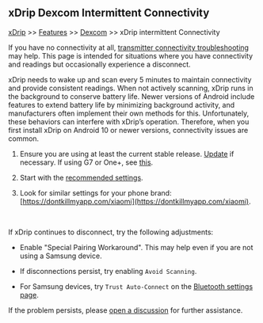 ## xDrip Dexcom Intermittent Connectivity
[xDrip](../README.md) >> [Features](./Features_page.md) >> [Dexcom](./Dexcom_page.md) >> xDrip intermittent Connectivity  
  
If you have no connectivity at all, [transmitter connectivity troubleshooting](./Connectivity-troubleshoot.md) may help. This page is intended for situations where you have connectivity and readings but occasionally experience a disconnect.  
  
xDrip needs to wake up and scan every 5 minutes to maintain connectivity and provide consistent readings. When not actively scanning, xDrip runs in the background to conserve battery life.  Newer versions of Android include features to extend battery life by minimizing background activity, and manufacturers often implement their own methods for this. Unfortunately, these behaviors can interfere with xDrip’s operation. Therefore, when you first install xDrip on Android 10 or newer versions, connectivity issues are common.  
  
1. Ensure you are using at least the current stable release. [Update](./Updates.md) if necessary.  If using G7 or One+, see [this](./Dexcom/G7.md).  
  
2. Start with the [recommended settings](./G6-Recommended-Settings.md).  
  
3. Look for similar settings for your phone brand: [https://dontkillmyapp.com/xiaomi](https://dontkillmyapp.com/xiaomi).  
<br/>  
  
If xDrip continues to disconnect, try the following adjustments:  
  
* Enable "Special Pairing Workaround".   This may help even if you are not using a Samsung device.  
  
* If disconnections persist, try enabling `Avoid Scanning`.  
  
* For Samsung devices, try `Trust Auto-Connect` on the [Bluetooth settings page](./images/ble-recommended-stngs.png).  
    
If the problem persists, please [open a discussion](https://github.com/NightscoutFoundation/xDrip/discussions) for further assistance.  
  

